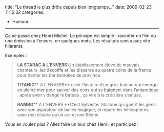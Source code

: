 title: "Le thread le plus drôle depuis bien longtemps&#8230;"
date: 2009-02-23 11:16:32
categories:
  - Humour
---

Ça se passe chez Henri Michel. Le principe est simple&nbsp;: raconter un film ou une émission à l'envers, en quelques mots. Les résultats sont assez vite hilarants.

<!-- more -->

Exemples&nbsp;:

> **LA STARAC A L’ENVERS**
> Un établissement élève de mauvais chanteurs, les décoiffe et les disperse au quatre coins de la france pour hanter les bar karaokes de province.
> 
> **TITANIC**** A L’ENVERS**
> c’est l’histoire d’un gros bateau qui émerge en pleine mer pour sauver des cons qui se baignent dans l’antarctique , aprés avoir vidangé le bateau , ça vire à la croisière s’amuse.
> 
> **RAMBO**** A L’ENVERS
> **C’est Sylvester Stallone qui guérit les gens avec son aspirateur de balles magique, et répare les hélicoptères avec rien d’autre qu’un arc et une flèche.

Vous en voulez plus&nbsp;? Allez faire un tour chez Henri, et participez&nbsp;!